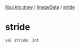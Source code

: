 [libui.ktx.draw](../README.md) / [ImageData](README.md) / [stride](stride.md)

# stride

`val stride: Int`